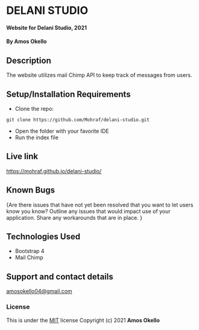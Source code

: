# DELANI STUDIO
#### Website for Delani Studio, 2021
#### By **Amos Okello**
## Description
The website utilizes mail Chimp API to keep track of messages from users.
## Setup/Installation Requirements
* Clone the repo: 
```
git clone https://github.com/Mohraf/delani-studio.git
```
* Open the folder with your favorite IDE
* Run the index file
## Live link
https://mohraf.github.io/delani-studio/
## Known Bugs
{Are there issues that have not yet been resolved that you want to let users know you know? Outline any issues that would impact use of your application. Share any workarounds that are in place. }
## Technologies Used
* Bootstrap 4
* Mail Chimp
## Support and contact details
amosokello04@gmail.com
### License
This is under the [MIT](LICENSE) license
Copyright (c) 2021 **Amos Okello**
